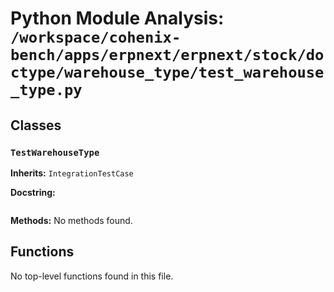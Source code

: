 # Python Module Analysis: `/workspace/cohenix-bench/apps/erpnext/erpnext/stock/doctype/warehouse_type/test_warehouse_type.py`

## Classes

### `TestWarehouseType`
**Inherits:** `IntegrationTestCase`


**Docstring:**
```

```

**Methods:**
No methods found.




## Functions

No top-level functions found in this file.
